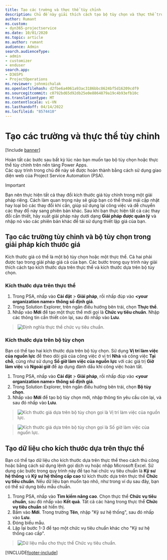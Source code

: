 ```yaml
---
title: Tạo các trường và thực thể tùy chỉnh
description: Chủ đề này giải thích cách tạo bộ tùy chọn và thực thể trong giải pháp của riêng bạn trong nền tảng Power Apps.
author: Rumant
ms.custom:
- dyn365-projectservice
ms.date: 10/01/2020
ms.topic: article
ms.author: rumant
audience: Admin
search.audienceType:
- admin
- customizer
- enduser
search.app:
- D365PS
- ProjectOperations
ms.reviewer: johnmichalak
ms.openlocfilehash: d2fbe6a4061a93ac3186bbc8624bf5d16209cdf9
ms.sourcegitcommit: c0792bd65d92db25e0e8864879a19c4b93efb10c
ms.translationtype: MT
ms.contentlocale: vi-VN
ms.lasthandoff: 04/14/2022
ms.locfileid: "8574410"
---
```

# <a name="create-custom-fields-and-entities"></a>Tạo các trường và thực thể tùy chỉnh 

[!include [banner](../includes/psa-now-project-operations.md)]

Hoàn tất các bước sau bất kỳ lúc nào bạn muốn tạo bộ tùy chọn hoặc thực thể tùy chỉnh trên nền tảng Power Apps.  
Các quy trình trong chủ đề này sẽ được hoàn thành bằng cách sử dụng giao diện web của Project Service Automation (PSA).

> [!IMPORTANT]
> Bạn nên thực hiện tất cả thay đổi kích thước giá tùy chỉnh trong một giải pháp riêng. Cách làm quan trọng này sẽ giúp bạn có thể thoải mái cập nhật hay loại bỏ các thay đổi khi cần, giúp sử dụng lại công việc và dễ chuyển các thay đổ này sang phiên bản khác. Sau khi bạn thực hiện tất cả các thay đổi cần thiết, hãy xuất giải pháp này dưới dạng **Giải pháp được quản lý** và nhập nó vào các phiên bản khác để tái sử dụng thiết lập giá của bạn.

  
## <a name="create-custom-fields-and-option-sets-in-the-pricing-dimension-solution"></a>Tạo các trường tùy chỉnh và bộ tùy chọn trong giải pháp kích thước giá

Kích thước giá có thể là một bộ tùy chọn hoặc một thực thể. Cả hai phải được tạo trong giải pháp giá cả của bạn. Các bước trong quy trình này giải thích cách tạo kích thước dựa trên thực thể và kích thước dựa trên bộ tùy chọn.

### <a name="entity-based-dimensions"></a>Kích thước dựa trên thực thể

1. Trong PSA, nhấp vào **Cài đặt** > **Giải pháp**, rồi nhấp đúp vào **\<your organization name> thông số định giá**.
2. Trong Solution Explorer, trên ngăn điều hướng bên trái, chọn **Thực thể**.
3. Nhấp vào **Mới** để tạo một thực thể mới gọi là **Chức vụ tiêu chuẩn**. Nhập các thông tin cần thiết còn lại, sau đó nhấp vào **Lưu**.

> ![Định nghĩa thực thể chức vụ tiêu chuẩn.](media/Standard-Title-entity-definition.png)


### <a name="option-set-based-dimensions"></a>Kích thước dựa trên bộ tùy chọn 
Bạn có thể tạo hai kích thước dựa trên bộ tùy chọn. Sử dụng **Vị trí làm việc của nguồn lực** để theo dõi giá của công việc ở vị trí **Nhà** và công việc **Tại chỗ**, cũng như sử dụng **Số giờ làm việc của nguồn lực** với các giá trị **Giờ làm việc** và **Ngoài giờ** để áp dụng đánh dấu khi công việc hoàn tất.


1. Trong PSA, nhấp vào **Cài đặt** > **Giải pháp**, rồi nhấp đúp vào **\<your organization name> thông số định giá**. 
2. Trong Solution Explorer, trên ngăn điều hướng bên trái, chọn **Bộ tùy chọn**. 
3. Nhấp vào **Mới** để tạo bộ tùy chọn mới, nhập thông tin yêu cầu còn lại, và sau đó nhấp vào **Lưu**.

> ![Kích thước giá dựa trên bộ tùy chọn gọi là Vị trí làm việc của nguồn lực.](media/Option-set-PD-called-Resource-Work-Location.png)

> ![Kích thước giá dựa trên bộ tùy chọn gọi là Số giờ làm việc của nguồn lực.](media/Option-set-PD-called-Resource-Work-Hours.PNG)


## <a name="create-data-for-entity-based-dimensions"></a>Tạo dữ liệu cho kích thước dựa trên thực thể

Bạn có thể tạo dữ liệu cho kích thước dựa trên thực thể theo cách thủ công hoặc bằng cách sử dụng lệnh gọi dịch vụ hoặc nhập Microsoft Excel. Sử dụng các bước trong quy trình này để tạo hai chức vụ tiêu chuẩn là **Kỹ sư hệ thống** và **Kỹ sư hệ thống cấp cao** từ kích thước dựa trên thực thể **Chức vụ tiêu chuẩn**. Nếu dữ liệu bạn muốn tạo nhỏ, như trong ví dụ sau đây, bạn có thể sử dụng biểu mẫu chuẩn.

1. Trong PSA, nhấp vào **Tìm kiếm nâng cao**. Chọn thực thể **Chức vụ tiêu chuẩn**, sau đó nhấp vào **Kết quả**. Tất cả các hàng trong thực thể **Chức vụ tiêu chuẩn** sẽ hiển thị.
2. Bấm vào **Mới**. Trong trường **Tên**, nhập "Kỹ sư hệ thống", sau đó nhấp vào **Lưu**.
3. Đóng biểu mẫu. 
4. Lặp lại bước 1-3 để tạo một chức vụ tiêu chuẩn khác cho "Kỹ sư hệ thống cao cấp".

> ![Dữ liệu mẫu cho thực thể Chức vụ tiêu chuẩn.](media/ST-data.png)




[!INCLUDE[footer-include](../includes/footer-banner.md)]
